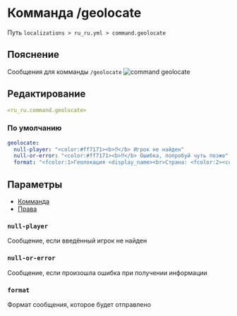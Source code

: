 # Комманда /geolocate
Путь `localizations > ru_ru.yml > command.geolocate`

## Пояснение
Сообщения для комманды `/geolocate`
![command geolocate](/commandgeolocate.png)

## Редактирование
```yaml
<ru_ru.command.geolocate>
```

### По умолчанию
```yaml
geolocate:
  null-player: "<color:#ff7171><b>⁉</b> Игрок не найден"
  null-or-error: "<color:#ff7171><b>⁉</b> Ошибка, попробуй чуть позже"
  format: "<fcolor:1>Геолокация <display_name><br>Страна: <fcolor:2><country><br><fcolor:1>Регион: <fcolor:2><region_name><br><fcolor:1>Город: <fcolor:2><city><br><fcolor:1>Часовой пояс: <fcolor:2><timezone><br><fcolor:1>Мобильный интернет? <fcolor:2><mobile><br><fcolor:1>ВПН? <fcolor:2><proxy><br><fcolor:1>Хостинг? <fcolor:2><hosting><br><fcolor:1>Айпи: <fcolor:2><query>"
```

## Параметры

- [Комманда](/docs/command/geolocate/)
- [Права](/docs/permission/command/geolocate/)

### `null-player`

Сообщение, если введённый игрок не найден

### `null-or-error`

Сообщение, если произошла ошибка при получении информации

### `format`

Формат сообщения, которое будет отправлено

